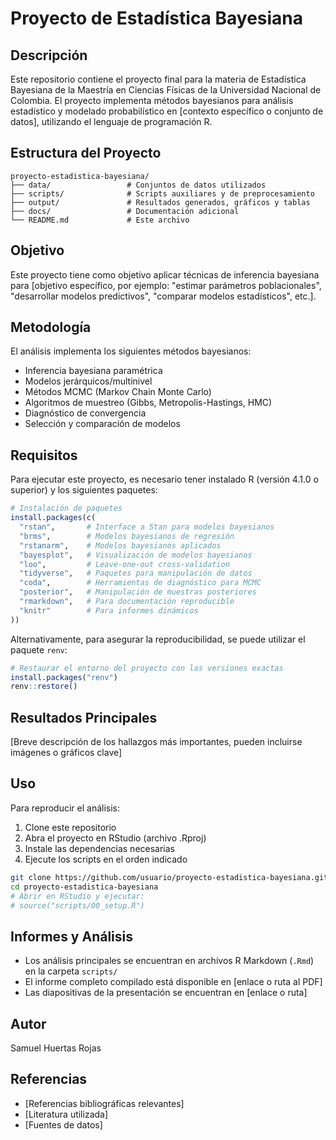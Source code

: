 # Proyecto de Estadística Bayesiana

## Descripción
Este repositorio contiene el proyecto final para la materia de Estadística Bayesiana de la Maestría en Ciencias Físicas de la Universidad Nacional de Colombia. 
El proyecto implementa métodos bayesianos para análisis estadístico y modelado probabilístico en [contexto específico o conjunto de datos], utilizando el lenguaje de programación R.

## Estructura del Proyecto
```
proyecto-estadistica-bayesiana/
├── data/                 # Conjuntos de datos utilizados
├── scripts/              # Scripts auxiliares y de preprocesamiento
├── output/               # Resultados generados, gráficos y tablas
├── docs/                 # Documentación adicional
└── README.md             # Este archivo
```

## Objetivo
Este proyecto tiene como objetivo aplicar técnicas de inferencia bayesiana para [objetivo específico, por ejemplo: "estimar parámetros poblacionales", "desarrollar modelos predictivos", "comparar modelos estadísticos", etc.].

## Metodología
El análisis implementa los siguientes métodos bayesianos:

- Inferencia bayesiana paramétrica
- Modelos jerárquicos/multinivel
- Métodos MCMC (Markov Chain Monte Carlo)
- Algoritmos de muestreo (Gibbs, Metropolis-Hastings, HMC)
- Diagnóstico de convergencia
- Selección y comparación de modelos

## Requisitos

Para ejecutar este proyecto, es necesario tener instalado R (versión 4.1.0 o superior) y los siguientes paquetes:

```r
# Instalación de paquetes
install.packages(c(
  "rstan",       # Interface a Stan para modelos bayesianos
  "brms",        # Modelos bayesianos de regresión
  "rstanarm",    # Modelos bayesianos aplicados
  "bayesplot",   # Visualización de modelos bayesianos
  "loo",         # Leave-one-out cross-validation
  "tidyverse",   # Paquetes para manipulación de datos
  "coda",        # Herramientas de diagnóstico para MCMC
  "posterior",   # Manipulación de muestras posteriores
  "rmarkdown",   # Para documentación reproducible
  "knitr"        # Para informes dinámicos
))
```

Alternativamente, para asegurar la reproducibilidad, se puede utilizar el paquete `renv`:

```r
# Restaurar el entorno del proyecto con las versiones exactas
install.packages("renv")
renv::restore()
```

## Resultados Principales

[Breve descripción de los hallazgos más importantes, pueden incluirse imágenes o gráficos clave]

## Uso

Para reproducir el análisis:

1. Clone este repositorio
2. Abra el proyecto en RStudio (archivo .Rproj)
3. Instale las dependencias necesarias
4. Ejecute los scripts en el orden indicado

```bash
git clone https://github.com/usuario/proyecto-estadistica-bayesiana.git
cd proyecto-estadistica-bayesiana
# Abrir en RStudio y ejecutar:
# source("scripts/00_setup.R")
```

## Informes y Análisis

- Los análisis principales se encuentran en archivos R Markdown (`.Rmd`) en la carpeta `scripts/`
- El informe completo compilado está disponible en [enlace o ruta al PDF]
- Las diapositivas de la presentación se encuentran en [enlace o ruta]

## Autor

Samuel Huertas Rojas


## Referencias

- [Referencias bibliográficas relevantes]
- [Literatura utilizada]
- [Fuentes de datos]
